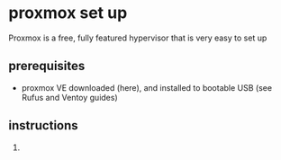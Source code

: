# proxmox set up 

Proxmox is a free, fully featured hypervisor that is very easy to set up

## prerequisites
- proxmox VE downloaded (here), and installed to bootable USB (see Rufus and Ventoy guides)

## instructions
1. 